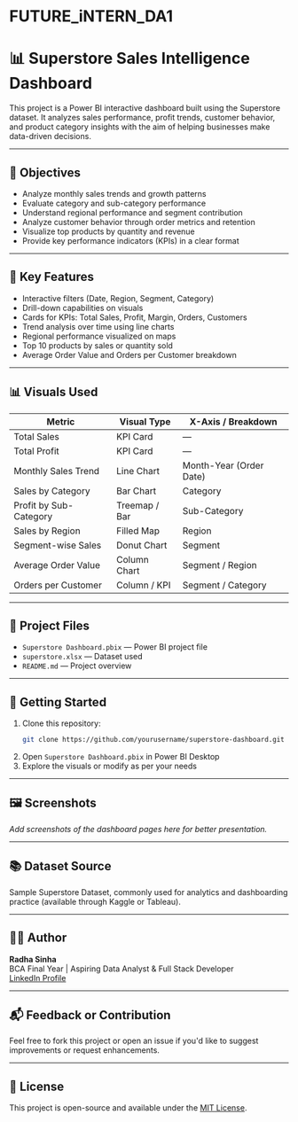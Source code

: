 # FUTURE_iNTERN_DA1

# 📊 Superstore Sales Intelligence Dashboard

This project is a Power BI interactive dashboard built using the Superstore dataset. It analyzes sales performance, profit trends, customer behavior, and product category insights with the aim of helping businesses make data-driven decisions.

---

## 🧠 Objectives

- Analyze monthly sales trends and growth patterns
- Evaluate category and sub-category performance
- Understand regional performance and segment contribution
- Analyze customer behavior through order metrics and retention
- Visualize top products by quantity and revenue
- Provide key performance indicators (KPIs) in a clear format

---

## 📌 Key Features

- Interactive filters (Date, Region, Segment, Category)
- Drill-down capabilities on visuals
- Cards for KPIs: Total Sales, Profit, Margin, Orders, Customers
- Trend analysis over time using line charts
- Regional performance visualized on maps
- Top 10 products by sales or quantity sold
- Average Order Value and Orders per Customer breakdown

---

## 📊 Visuals Used

| Metric                    | Visual Type        | X-Axis / Breakdown               |
|--------------------------|--------------------|----------------------------------|
| Total Sales              | KPI Card           | —                                |
| Total Profit             | KPI Card           | —                                |
| Monthly Sales Trend      | Line Chart         | Month-Year (Order Date)          |
| Sales by Category        | Bar Chart          | Category                         |
| Profit by Sub-Category   | Treemap / Bar      | Sub-Category                     |
| Sales by Region          | Filled Map         | Region                           |
| Segment-wise Sales       | Donut Chart        | Segment                          |
| Average Order Value      | Column Chart       | Segment / Region                 |
| Orders per Customer      | Column / KPI       | Segment / Category               |

---

## 📁 Project Files

- `Superstore Dashboard.pbix` — Power BI project file
- `superstore.xlsx` — Dataset used
- `README.md` — Project overview

---

## 🚀 Getting Started

1. Clone this repository:
   ```bash
   git clone https://github.com/yourusername/superstore-dashboard.git
   ```
2. Open `Superstore Dashboard.pbix` in Power BI Desktop
3. Explore the visuals or modify as per your needs

---

## 🖼️ Screenshots

_Add screenshots of the dashboard pages here for better presentation._

---

## 📚 Dataset Source

Sample Superstore Dataset, commonly used for analytics and dashboarding practice (available through Kaggle or Tableau).

---

## 🧑‍💻 Author

**Radha Sinha**  
BCA Final Year | Aspiring Data Analyst & Full Stack Developer  
[LinkedIn Profile](https://linkedin.com/in/yourprofile)

---

## 📬 Feedback or Contribution

Feel free to fork this project or open an issue if you'd like to suggest improvements or request enhancements.

---

## 📄 License

This project is open-source and available under the [MIT License](LICENSE).

